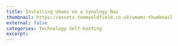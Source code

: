 ```yaml
---
title: Installing Umami on a Synology Nas
thumbnail: https://assets.tommyoldfield.co.uk/umami-thumbnail
external: false
categories: Technology Self-hosting
excerpt: 
---
```


